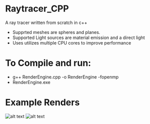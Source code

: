 # Raytracer_CPP
A ray tracer written from scratch in c++

- Supprted meshes are spheres and planes.
- Supported Light sources are material emission and a direct light
- Uses utilizes multiple CPU cores to improve performance

# To Compile and run:
- g++ RenderEngine.cpp -o RenderEngine -fopenmp
- RenderEngine.exe

# Example Renders
![alt text](https://github.com/NoodlePlexium/Raytracer/blob/main/Render.bmp)
![alt text](https://github.com/NoodlePlexium/Raytracer/blob/main/Render1.bmp)



